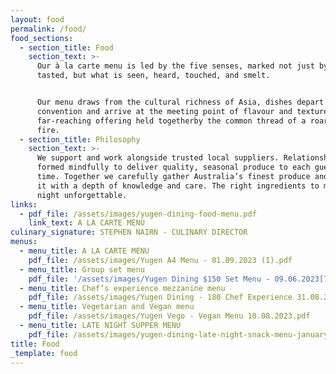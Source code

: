 ```yaml
---
layout: food
permalink: /food/
food_sections:
  - section_title: Food
    section_text: >-
      Our à la carte menu is led by the five senses, marked not just by what is
      tasted, but what is seen, heard, touched, and smelt.


      Our menu draws from the cultural richness of Asia, dishes depart from
      convention and arrive at the meeting point of flavour and texture. A
      far-reaching offering held togetherby the common thread of a roaring open
      fire.
  - section_title: Philosophy
    section_text: >-
      We support and work alongside trusted local suppliers. Relationships
      formed mindfully to deliver quality, seasonal produce to each guest, every
      time. Together we carefully gather Australia’s finest produce and prepare
      it with a depth of knowledge and care. The right ingredients to make a
      night unforgettable.
links:
  - pdf_file: /assets/images/yugen-dining-food-menu.pdf
    link_text: A LA CARTE MENU
culinary_signature: STEPHEN NAIRN - CULINARY DIRECTOR
menus:
  - menu_title: A LA CARTE MENU
    pdf_file: /assets/images/Yugen A4 Menu - 01.09.2023 (1).pdf
  - menu_title: Group set menu
    pdf_file: '/assets/images/Yugen Dining $150 Set Menu - 09.06.2023[72].pdf'
  - menu_title: Chef’s experience mezzanine menu
    pdf_file: /assets/images/Yugen Dining - 180 Chef Experience 31.08.2023.pdf
  - menu_title: Vegetarian and Vegan menu
    pdf_file: /assets/images/Yugen Vego - Vegan Menu 10.08.2023.pdf
  - menu_title: LATE NIGHT SUPPER MENU
    pdf_file: /assets/images/yugen-dining-late-night-snack-menu-january-2023.pdf
title: Food
_template: food
---
```
















